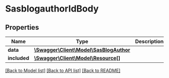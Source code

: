 # SasblogauthorIdBody

## Properties
Name | Type | Description | Notes
------------ | ------------- | ------------- | -------------
**data** | [**\Swagger\Client\Model\SasBlogAuthor**](SasBlogAuthor.md) |  | [optional] 
**included** | [**\Swagger\Client\Model\Resource[]**](Resource.md) |  | [optional] 

[[Back to Model list]](../../README.md#documentation-for-models) [[Back to API list]](../../README.md#documentation-for-api-endpoints) [[Back to README]](../../README.md)

